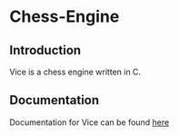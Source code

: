 # Chess-Engine

## Introduction

Vice is a chess engine written in C.

## Documentation

Documentation for Vice can be found [here](https://zhihaohong52.github.io/Chess-Engine/)